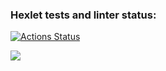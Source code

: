 ### Hexlet tests and linter status:

[![Actions Status](https://github.com/vladislavborovinskiy/frontend-project-44/actions/workflows/hexlet-check.yml/badge.svg)](https://github.com/vladislavborovinskiy/frontend-project-44/actions)

<a href="https://codeclimate.com/github/vladislavborovinskiy/frontend-project-44/maintainability"><img src="https://api.codeclimate.com/v1/badges/a1192c9ae04584b932a2/maintainability" /></a>
